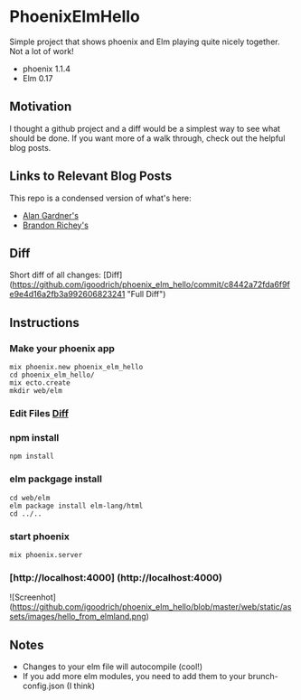 # PhoenixElmHello
Simple project that shows phoenix and Elm playing quite nicely together.
Not a lot of work!
* phoenix 1.1.4
* Elm 0.17

## Motivation
I thought a github project and a diff would be a simplest way to see what should be done.
If you want more of a walk through, check out the helpful blog posts.

## Links to Relevant Blog Posts
This repo is a condensed version of what's here:
* [Alan Gardner's](http://www.cultivatehq.com/posts/phoenix-elm-2/)
* [Brandon Richey's](https://medium.com/@diamondgfx/setting-up-elm-with-phoenix-be3a9f55bac2#.aiom56gn7)

## Diff
Short diff of all changes:
[Diff]
(https://github.com/igoodrich/phoenix_elm_hello/commit/c8442a72fda6f9fe9e4d16a2fb3a992606823241 "Full Diff")

## Instructions

### Make your phoenix app
```
mix phoenix.new phoenix_elm_hello
cd phoenix_elm_hello/
mix ecto.create
mkdir web/elm
```

### Edit Files [Diff](https://github.com/igoodrich/phoenix_elm_hello/commit/c8442a72fda6f9fe9e4d16a2fb3a992606823241 "Full Diff")

### npm install
```
npm install
```

### elm packgage install
```
cd web/elm
elm package install elm-lang/html
cd ../..
```

### start phoenix
```
mix phoenix.server
```

### [http://localhost:4000] (http://localhost:4000)
![Screenhot]
(https://github.com/igoodrich/phoenix_elm_hello/blob/master/web/static/assets/images/hello_from_elmland.png)

## Notes
* Changes to your elm file will autocompile (cool!)
* If you add more elm modules, you need to add them to your brunch-config.json (I think)
